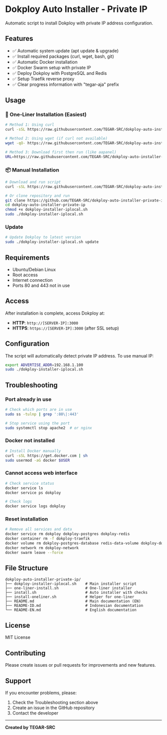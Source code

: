 # Dokploy Auto Installer - Private IP

Automatic script to install Dokploy with private IP address configuration.

## Features

- ✅ Automatic system update (apt update & upgrade)
- ✅ Install required packages (curl, wget, bash, git)
- ✅ Automatic Docker installation
- ✅ Docker Swarm setup with private IP
- ✅ Deploy Dokploy with PostgreSQL and Redis
- ✅ Setup Traefik reverse proxy
- ✅ Clear progress information with "tegar-aja" prefix

## Usage

### 🚀 One-Liner Installation (Easiest)
```bash
# Method 1: Using curl
curl -sSL https://raw.githubusercontent.com/TEGAR-SRC/dokploy-auto-installer-private-ip/main/one-liner-install.sh | bash

# Method 2: Using wget (if curl not available)
wget -qO- https://raw.githubusercontent.com/TEGAR-SRC/dokploy-auto-installer-private-ip/main/one-liner-install.sh | bash

# Method 3: Download first then run (like aapanel)
URL=https://raw.githubusercontent.com/TEGAR-SRC/dokploy-auto-installer-private-ip/main/one-liner-install.sh && if [ -f /usr/bin/curl ];then curl -ksSO "$URL" ;else wget --no-check-certificate -O one-liner-install.sh "$URL";fi;bash one-liner-install.sh
```

### 📦 Manual Installation
```bash
# Download and run script
curl -sSL https://raw.githubusercontent.com/TEGAR-SRC/dokploy-auto-installer-private-ip/main/install.sh | bash

# Or clone repository and run
git clone https://github.com/TEGAR-SRC/dokploy-auto-installer-private-ip.git
cd dokploy-auto-installer-private-ip
chmod +x dokploy-installer-iplocal.sh
sudo ./dokploy-installer-iplocal.sh
```

### Update
```bash
# Update Dokploy to latest version
sudo ./dokploy-installer-iplocal.sh update
```

## Requirements

- Ubuntu/Debian Linux
- Root access
- Internet connection
- Ports 80 and 443 not in use

## Access

After installation is complete, access Dokploy at:
- **HTTP**: `http://[SERVER-IP]:3000`
- **HTTPS**: `https://[SERVER-IP]:3000` (after SSL setup)

## Configuration

The script will automatically detect private IP address. To use manual IP:

```bash
export ADVERTISE_ADDR=192.168.1.100
sudo ./dokploy-installer-iplocal.sh
```

## Troubleshooting

### Port already in use
```bash
# Check which ports are in use
sudo ss -tulnp | grep ':80\|:443'

# Stop service using the port
sudo systemctl stop apache2  # or nginx
```

### Docker not installed
```bash
# Install Docker manually
curl -sSL https://get.docker.com | sh
sudo usermod -aG docker $USER
```

### Cannot access web interface
```bash
# Check service status
docker service ls
docker service ps dokploy

# Check logs
docker service logs dokploy
```

### Reset installation
```bash
# Remove all services and data
docker service rm dokploy dokploy-postgres dokploy-redis
docker container rm -f dokploy-traefik
docker volume rm dokploy-postgres-database redis-data-volume dokploy-docker-config
docker network rm dokploy-network
docker swarm leave --force
```

## File Structure

```
dokploy-auto-installer-private-ip/
├── dokploy-installer-iplocal.sh    # Main installer script
├── one-liner-install.sh            # One-liner installer
├── install.sh                      # Auto installer with checks
├── install-oneliner.sh             # Helper for one-liner
├── README.md                       # Main documentation (EN)
├── README-ID.md                    # Indonesian documentation
└── README-EN.md                    # English documentation
```

## License

MIT License

## Contributing

Please create issues or pull requests for improvements and new features.

## Support

If you encounter problems, please:
1. Check the Troubleshooting section above
2. Create an issue in the GitHub repository
3. Contact the developer

---
**Created by TEGAR-SRC**